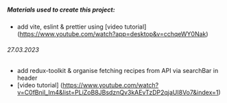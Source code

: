 ##### Materials used to create this project:
  - add vite, eslint & prettier using [video tutorial] (https://www.youtube.com/watch?app=desktop&v=cchqeWY0Nak)

###### 27.03.2023
  - add redux-toolkit & organise fetching recipes from API via searchBar in header
  - [video tutorial] (https://www.youtube.com/watch?v=C0fBnil_Im4&list=PLiZoB8JBsdznQv3kAEvTzDP2qjaUI8Vo7&index=1)